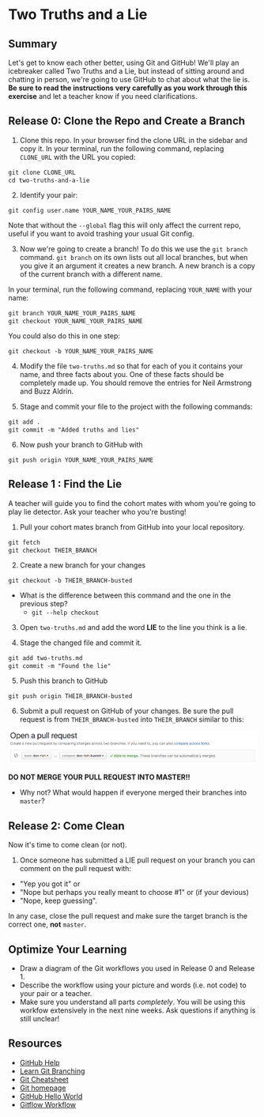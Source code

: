 # Two Truths and a Lie

## Summary

Let's get to know each other better, using Git and GitHub! We'll play an icebreaker called Two Truths and a Lie, but instead of sitting around and chatting in person, we're going to use GitHub to chat about what the lie is. **Be sure to read the instructions very carefully as you work through this exercise** and let a teacher know if you need clarifications.


## Release 0: Clone the Repo and Create a Branch

1. Clone this repo. In your browser find the clone URL in the sidebar and copy it. In your terminal, run the following command, replacing `CLONE_URL` with the URL you copied:

  ```shell
  git clone CLONE_URL
  cd two-truths-and-a-lie
  ```

2. Identify your pair:

  ```shell
  git config user.name YOUR_NAME_YOUR_PAIRS_NAME
  ```

  Note that without the `--global` flag this will only affect the current repo, useful if you want to avoid trashing your usual Git config.

3. Now we're going to create a branch! To do this we use the `git branch` command. `git branch` on its own lists out all local branches, but when you give it an argument it creates a new branch. A new branch is a copy of the current branch with a different name.

  In your terminal, run the following command, replacing `YOUR_NAME` with your name:

  ```shell
  git branch YOUR_NAME_YOUR_PAIRS_NAME
  git checkout YOUR_NAME_YOUR_PAIRS_NAME
  ```

  You could also do this in one step:

  ```shell
  git checkout -b YOUR_NAME_YOUR_PAIRS_NAME
  ```

4. Modify the file `two-truths.md` so that for each of you it contains your name, and three facts about you. One of these facts should be completely made up. You should remove the entries for Neil Armstrong and Buzz Aldrin. 

5. Stage and commit your file to the project with the following commands:

  ```shell
  git add .
  git commit -m "Added truths and lies"
  ```

6. Now push your branch to GitHub with

  ``` shell
  git push origin YOUR_NAME_YOUR_PAIRS_NAME
  ```
  

## Release 1 : Find the Lie
A teacher will guide you to find the cohort mates with whom you're going to play lie detector. Ask your teacher who you're busting!

1. Pull your cohort mates branch from GitHub into your local repository.

  ```shell
  git fetch
  git checkout THEIR_BRANCH
  ```

2. Create a new branch for your changes

  ```shell
  git checkout -b THEIR_BRANCH-busted
  ```

  * What is the difference between this command and the one in the previous step? 
    * `git --help checkout`

3. Open `two-truths.md` and add the word **LIE** to the line you think is a lie.

4. Stage the changed file and commit it.

  ```shell
  git add two-truths.md
  git commit -m "Found the lie"
  ```

5. Push this branch to GitHub

  ```shell
  git push origin THEIR_BRANCH-busted
  ```

6. Submit a pull request on GitHub of your changes. Be sure the pull request is from `THEIR_BRANCH-busted` into `THEIR_BRANCH` similar to this:

  ![](pull-request-example.png "pull request example")

  **DO NOT MERGE YOUR PULL REQUEST INTO MASTER!!**

  * Why not? What would happen if everyone merged their branches into `master`?


## Release 2: Come Clean

Now it's time to come clean (or not).

1. Once someone has submitted a LIE pull request on your branch you can comment on the pull request with:

  * "Yep you got it" or
  * "Nope but perhaps you really meant to choose #1" or (if your devious)
  * "Nope, keep guessing".

  In any case, close the pull request and make sure the target branch is the correct one, **not** `master`.

## Optimize Your Learning

* Draw a diagram of the Git workflows you used in Release 0 and Release 1.
* Describe the workflow using your picture and words (i.e. not code) to your pair or a teacher.
* Make sure you understand all parts _completely_. You will be using this workfow extensively in the next nine weeks. Ask questions if anything is still unclear!

## Resources

* [GitHub Help](https://help.github.com/)
* [Learn Git Branching](http://pcottle.github.io/learnGitBranching/)
* [Git Cheatsheet](http://byte.kde.org/~zrusin/git/git-cheat-sheet-medium.png)
* [Git homepage](https://git-scm.com/)
* [GitHub Hello World](https://guides.github.com/activities/hello-world/)
* [Gitflow Workflow](https://www.atlassian.com/git/tutorials/comparing-workflows/gitflow-workflow)
